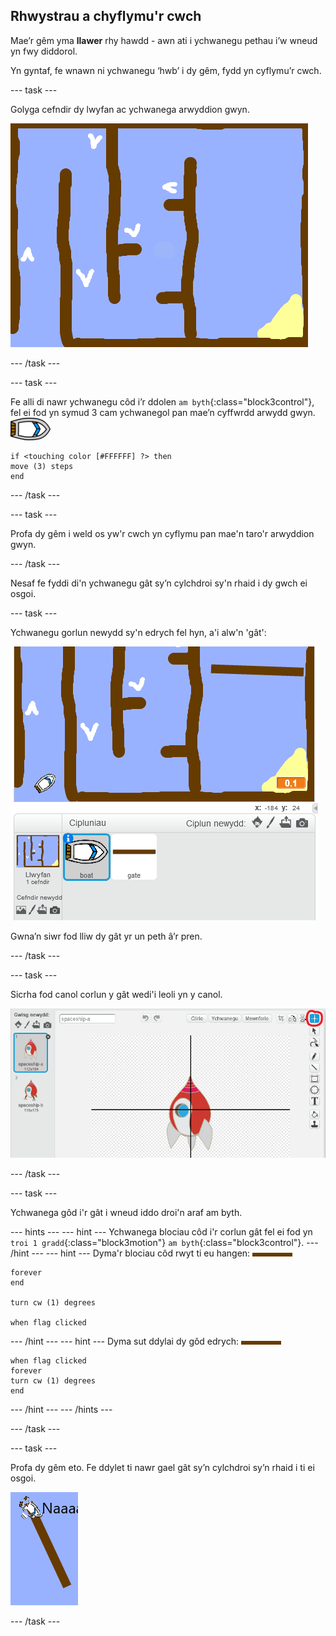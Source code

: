 ## Rhwystrau a chyflymu'r cwch

Mae’r gêm yma **llawer** rhy hawdd - awn ati i ychwanegu pethau i’w wneud yn fwy diddorol.

Yn gyntaf, fe wnawn ni ychwanegu ‘hwb’ i dy gêm, fydd yn cyflymu’r cwch.

\--- task \---

Golyga cefndir dy lwyfan ac ychwanega arwyddion gwyn.

![sgrinlun](images/boat-boost.png)

\--- /task \---

\--- task \---

Fe alli di nawr ychwanegu côd i’r ddolen `am byth`{:class="block3control"}, fel ei fod yn symud 3 cam ychwanegol pan mae’n cyffwrdd arwydd gwyn. ![corlun-cwch](images/boat_resize.png)

```blocks3
if <touching color [#FFFFFF] ?> then
move (3) steps
end
```

\--- /task \---

\--- task \---

Profa dy gêm i weld os yw'r cwch yn cyflymu pan mae'n taro'r arwyddion gwyn.

\--- /task \---

Nesaf fe fyddi di'n ychwanegu gât sy’n cylchdroi sy'n rhaid i dy gwch ei osgoi.

\--- task \---

Ychwanegu gorlun newydd sy'n edrych fel hyn, a'i alw'n 'gât':

![sgrinlun](images/boat-gate.png)

Gwna’n siwr fod lliw dy gât yr un peth â’r pren.

\--- /task \---

\--- task \---

Sicrha fod canol corlun y gât wedi'i leoli yn y canol.

![sgrinlun](images/boat-center.png)

\--- /task \---

\--- task \---

Ychwanega gôd i'r gât i wneud iddo droi'n araf am byth.

\--- hints \--- \--- hint \--- Ychwanega blociau côd i'r corlun gât fel ei fod yn `troi 1 gradd`{:class="block3motion"} `am byth`{:class="block3control"}. \--- /hint \--- \--- hint \--- Dyma'r blociau côd rwyt ti eu hangen: ![gât](images/gate.png)

```blocks3
forever
end

turn cw (1) degrees

when flag clicked
```

\--- /hint \--- \--- hint \--- Dyma sut ddylai dy gôd edrych: ![gât](images/gate.png)

```blocks3
when flag clicked
forever
turn cw (1) degrees
end
```

\--- /hint \--- \--- /hints \---

\--- /task \---

\--- task \---

Profa dy gêm eto. Fe ddylet ti nawr gael gât sy’n cylchdroi sy’n rhaid i ti ei osgoi.

![sgrinlun](images/boat-gate-test.png)

\--- /task \---